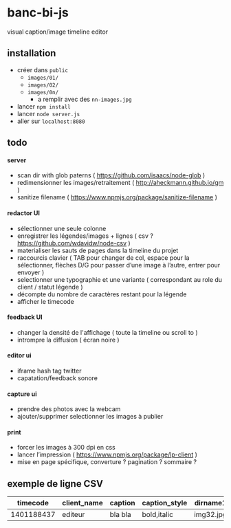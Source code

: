 banc-bi-js
==========

visual caption/image timeline editor

installation
-
- créer dans `public` 
  - `images/01/`
  - `images/02/`
  - `images/0n/`
      - a remplir avec des `nn-images.jpg`
- lancer `npm install`
- lancer `node server.js`
- aller sur `localhost:8080`


todo
-
#### server
- scan dir with glob paterns ( https://github.com/isaacs/node-glob )
- redimensionner les images/retraitement ( http://aheckmann.github.io/gm ) 
- sanitize filename ( https://www.npmjs.org/package/sanitize-filename ) 

#### redactor UI
- sélectionner une seule colonne
- enregistrer les légendes/images + lignes ( csv ? https://github.com/wdavidw/node-csv )
- materialiser les sauts de pages dans la timeline du projet
- raccourcis clavier ( TAB pour changer de col, espace pour la sélectionner, flèches D/G pour passer d’une image à l’autre, entrer pour envoyer )
- selectionner une typographie et une variante ( correspondant au role du client / statut légende )
- décompte du nombre de caractères restant pour la légende
- afficher le timecode

#### feedback UI
- changer la densité de l'affichage ( toute la timeline ou scroll to )
- intrompre la diffusion ( écran noire )

#### editor ui
- iframe hash tag twitter
- capatation/feedback sonore

#### capture ui
- prendre des photos avec la webcam
- ajouter/supprimer selectionner les images à publier

#### print
- forcer les images à 300 dpi en css
- lancer l’impression ( https://www.npmjs.org/package/lp-client )
- mise en page spécifique, converture ? pagination ? sommaire ?

exemple de ligne CSV
-

| timecode  | client_name | caption | caption_style | dirname1   | dirname2   | dirnamen   |
| --------- | ----------- | ------- | ------------- | ---------- | ---------- | ---------- |
| 1401188437| editeur     | bla bla | bold,italic    | img32.jpg | none       | nnnn.jpg   |
